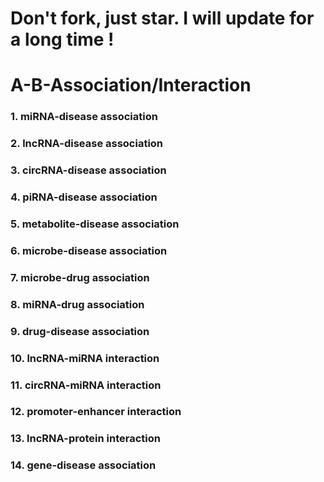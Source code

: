 # Don't fork, just star. I will update for a long time ! 

# A-B-Association/Interaction

### 1. miRNA-disease association  

### 2. lncRNA-disease association  

### 3. circRNA-disease association  

### 4. piRNA-disease association  

### 5. metabolite-disease association  

### 6. microbe-disease association  

### 7. microbe-drug association  

### 8. miRNA-drug association  

### 9. drug-disease association  

### 10. lncRNA-miRNA interaction  

### 11. circRNA-miRNA interaction  

### 12. promoter-enhancer interaction  

### 13. lncRNA-protein interaction  

### 14. gene-disease association  

